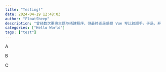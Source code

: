 ```yaml
---
title: "Testing!"
date: 2024-04-19 12:48:03
author: "FloatSheep"
description: "曾经数次更换主题与搭建程序，但最终还是感觉 Vue 写比较顺手。于是，开始基于 VitePress 从零开发一个类似于 Heo 的主题"
categories: ["Hello World"]
tags: ["test"]
---
```


A

B

C